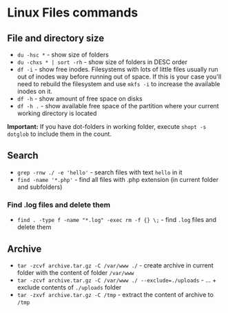 # Linux Files commands

## File and directory size

- `du -hsc *` - show size of folders
- `du -chxs * | sort -rh` - show size of folders in DESC order
- `df -i` - show free inodes. Filesystems with lots of little files usually run out of inodes way before running out of space. If this is your case you'll need to rebuild the filesystem and use `mkfs -i` to increase the available inodes on it.
- `df -h` - show amount of free space on disks
- `df -h .` - show available free space of the partition where your current working directory is located

**Important:** If you have dot-folders in working folder, execute `shopt -s dotglob` to include them in the count.

## Search

- `grep -rnw ./ -e 'hello'` - search files with text `hello` in it
- `find -name '*.php'` - find all files with .php extension (in current folder and subfolders)

### Find .log files and delete them

- `find . -type f -name "*.log" -exec rm -f {} \;` - find `.log` files and delete them

## Archive

- `tar -zcvf archive.tar.gz -C /var/www ./` - create archive in current folder with the content of folder `/var/www`
- `tar -zcvf archive.tar.gz -C /var/www ./ --exclude=./uploads` - ... + exclude contents of `./uploads` folder
- `tar -zxvf archive.tar.gz -C /tmp` - extract the content of archive to `/tmp`
